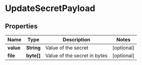 

# UpdateSecretPayload


## Properties

Name | Type | Description | Notes
------------ | ------------- | ------------- | -------------
**value** | **String** | Value of the secret |  [optional]
**file** | **byte[]** | Value of the secret in bytes |  [optional]



